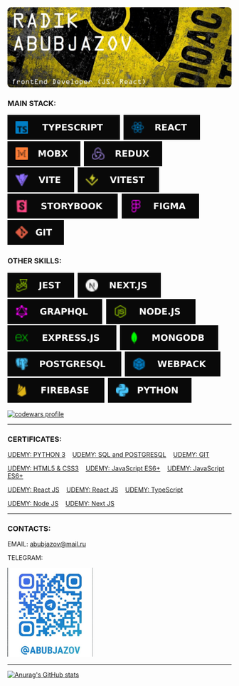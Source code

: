 <img src="icons/RADIK.jpg" style="border-radius:8px" alt="banner">

### MAIN STACK:

<img src="icons/TypeScript.svg" alt="ts">&nbsp;
<img src="icons/React.svg" alt="react">&nbsp;
<img src="icons/MobX.svg" alt="mobx">&nbsp; 
<img src="icons/Redux.svg" alt="redux">&nbsp; 
<img src="icons/Vite.svg" alt="vite">&nbsp; 
<img src="icons/Vitest.svg" alt="vitest">&nbsp; 
<img src="icons/Storybook.svg" alt="Storybook">&nbsp; 
<img src="icons/Figma.svg" alt="figma">&nbsp; 
<img src="icons/Git.svg" alt="git">

### OTHER SKILLS:

<img  src="icons/Jest.svg" alt="jest">&nbsp; 
<img  src="icons/NextJS.svg" alt="Next.js">&nbsp; 
<img  src="icons/GraphQL.svg" alt="GraphQL">&nbsp; 
<img  src="icons/Node.svg" alt="node">&nbsp; 
<img  src="icons/Express.svg" alt="Express.js">&nbsp; 
<img  src="icons/MongoDB.svg" alt="MongoDB">&nbsp; 
<img  src="icons/Postgresql.svg" alt="postgresql">&nbsp; 
<img  src="icons/Webpack.svg" alt="webpack">&nbsp; 
<img  src="icons/Firebase.svg" alt="Firebase">&nbsp; 
<img  src="icons/Python.svg" alt="python">

<a target="_blank" rel="noopener noreferrer" href="https://www.codewars.com/users/Abubjazov"><img src="https://www.codewars.com/users/Abubjazov/badges/large" alt="codewars profile"></a>

---

### CERTIFICATES:

<a target="_blank" rel="noopener noreferrer" href="https://www.udemy.com/certificate/UC-5d544e83-3130-42df-9857-1eb0be7f2ded/">UDEMY: PYTHON 3</a>&nbsp;&nbsp;&nbsp;
<a target="_blank" rel="noopener noreferrer" href="https://www.udemy.com/certificate/UC-3fe34770-dab3-4771-ad1d-cb7b75b31871/">UDEMY: SQL and POSTGRESQL</a>&nbsp;&nbsp;&nbsp;
<a target="_blank" rel="noopener noreferrer" href="https://www.udemy.com/certificate/UC-aa5f9c4d-6dc1-484f-8371-c42fe82c1ace/">UDEMY: GIT</a><br>

<a target="_blank" rel="noopener noreferrer" href="https://www.udemy.com/certificate/UC-38b56ec8-76d7-405f-bed0-a0cfb2029076/">UDEMY: HTML5 & CSS3</a>&nbsp;&nbsp;&nbsp;
<a target="_blank" rel="noopener noreferrer" href="https://www.udemy.com/certificate/UC-6aa811df-274c-46be-9fbb-78652ff50aa9/">UDEMY: JavaScript ES6+</a>&nbsp;&nbsp;&nbsp;
<a target="_blank" rel="noopener noreferrer" href="https://www.udemy.com/certificate/UC-0612fb88-13f2-484c-92d5-007facf04595/">UDEMY: JavaScript ES6+</a><br>

<a target="_blank" rel="noopener noreferrer" href="https://www.udemy.com/certificate/UC-4e5d6ac3-d3f2-45af-9330-0c2415fccd7c/">UDEMY: React JS</a>&nbsp;&nbsp;&nbsp;
<a target="_blank" rel="noopener noreferrer" href="https://www.udemy.com/certificate/UC-f1e26658-a32d-4b99-be0a-c27815115a9d/">UDEMY: React JS</a>&nbsp;&nbsp;&nbsp;
<a target="_blank" rel="noopener noreferrer" href="https://www.udemy.com/certificate/UC-ef13799e-5d0c-46a9-9f61-97b56236c26c/">UDEMY: TypeScript</a><br>

<a target="_blank" rel="noopener noreferrer" href="https://www.udemy.com/certificate/UC-95871b87-e70f-4688-8a67-829d87d300a7/">UDEMY: Node JS</a>&nbsp;&nbsp;&nbsp;
<a target="_blank" rel="noopener noreferrer" href="https://www.udemy.com/certificate/UC-9c7f70fa-30b1-45de-bf61-679750353947/">UDEMY: Next JS</a>


---

### CONTACTS:

EMAIL: abubjazov@mail.ru<br>

TELEGRAM:<br>

<img height="200px"  src="icons/telegram_qr.jpg" alt="telegram-QR">

---

[![Anurag's GitHub stats](https://github-readme-stats.vercel.app/api?username=abubjazov&show_icons=true&theme=dark)](https://github.com/anuraghazra/github-readme-stats)

